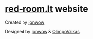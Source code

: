 # <a href="https://red-room.lt">red-room.lt</a> website 

Created by <a href="https://github.com/jonwow">jonwow</a>

Designed by <a href="https://github.com/jonwow">jonwow</a> & <a href="https://github.com/OlimpoVaikas">OlimpoVaikas</a>
